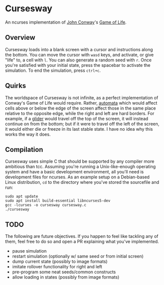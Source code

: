 # Cursesway

An ncurses implementation of [John Conway](https://en.wikipedia.org/wiki/John_Horton_Conway)'s [Game of Life](https://en.wikipedia.org/wiki/Conway%27s_Game_of_Life).

## Overview

Cursesway loads into a blank screen with a cursor and instructions along the bottom. You can move the cursor with `wasd` keys, and activate, or give "life" to, a cell with `l`. You can also generate a random seed with `r`. Once you're satisfied with your initial state, press the spacebar to activate the simulation. To end the simulation, press `ctrl+c`.

## Quirks

The worldspace of Cursesway is not infinite, as a perfect implementation of Conway's Game of Life would require. Rather, [automata](https://en.wikipedia.org/wiki/Cellular_automaton) which would affect cells above or below the edge of the screen affect those in the same place relative to the opposite edge, while the right and left are hard borders. For example, if a [glider](https://en.wikipedia.org/wiki/Glider_(Conway%27s_Life)) would travel off the top of the screen, it will instead continue on from the bottom; but if it were to travel off the left of the screen, it would either die or freeze in its last stable state. I have no idea why this works the way it does.

## Compilation

Cursesway uses simple C that should be supported by any compiler more ambitious than tcc. Assuming you're running a Unix-like-enough operating system and have a basic development environment, all you'll need is development files for ncurses. As an example setup on a Debian-based Linux distribution, `cd` to the directory where you've stored the sourcefile and run:

```
sudo apt update
sudo apt install build-essential libncurses5-dev
gcc -lcurses -o cursesway cursesway.c
./cursesway
```

## TODO
The following are future objectives. If you happen to feel like tackling any of them, feel free to do so and open a PR explaining what you've implemented.

* pause simulation
* restart simulation (optionally w/ same seed or from initial screen)
* dump current state (possibly to image formats)
* imitate rollover functionality for right and left
* pre-program some neat seeds/common constructs
* allow loading in states (possibly from image formats)